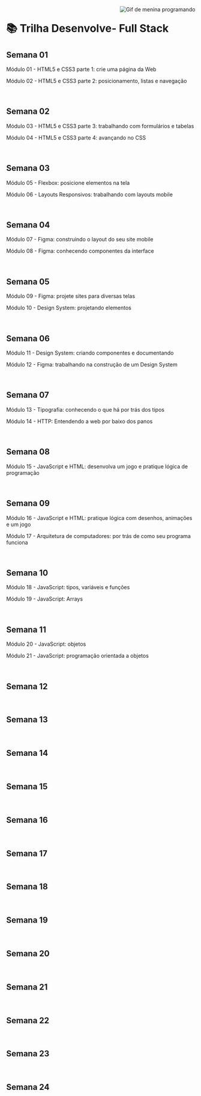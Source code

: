 <img align="right" src="https://media.tenor.com/1c0iS_GQ5EoAAAAM/bare-tree-media-btm.gif" alt="Gif de menina programando">

# 📚 Trilha Desenvolve- Full Stack

<h2>Semana 01</h2>
<p>Módulo 01 - HTML5 e CSS3 parte 1: crie uma página da Web</p>
<p>Módulo 02 - HTML5 e CSS3 parte 2: posicionamento, listas e navegação</p><br>

<h2>Semana 02</h2>
<p>Módulo 03 - HTML5 e CSS3 parte 3: trabalhando com formulários e tabelas</p> 
<p>Módulo 04 - HTML5 e CSS3 parte 4: avançando no CSS</p><br>

<h2>Semana 03</h2>
<p>Módulo 05 - Flexbox: posicione elementos na tela</p>
<p>Módulo 06 - Layouts Responsivos: trabalhando com layouts mobile</p><br>

<h2>Semana 04</h2>
<p>Módulo 07 - Figma: construindo o layout do seu site mobile</p>
<p>Módulo 08 - Figma: conhecendo componentes da interface </p><br>

<h2>Semana 05</h2>
<p>Módulo 09 - Figma: projete sites para diversas telas</p>
<p>Módulo 10 - Design System: projetando elementos</p><br>

<h2>Semana 06</h2>
<p>Módulo 11 - Design System: criando componentes e documentando</p>
<p>Módulo 12 - Figma: trabalhando na construção de um Design System</p><br>

<h2>Semana 07</h2>
<p>Módulo 13 - Tipografia: conhecendo o que há por trás dos tipos</p>
<p>Módulo 14 - HTTP: Entendendo a web por baixo dos panos</p><br>

<h2>Semana 08</h2>
<p>Módulo 15 - JavaScript e HTML: desenvolva um jogo e pratique lógica de programação</p><br>

<h2>Semana 09</h2>
<p>Módulo 16 - JavaScript e HTML: pratique lógica com desenhos, animações e um jogo</p>
<p>Módulo 17 - Arquitetura de computadores: por trás de como seu programa funciona</p><br>

<h2>Semana 10</h2>
<p>Módulo 18 - JavaScript: tipos, variáveis e funções</p>
<p>Módulo 19 - JavaScript: Arrays</p><br>

<h2>Semana 11</h2>
<p>Módulo 20 - JavaScript: objetos</p>
<p>Módulo 21 - JavaScript: programação orientada a objetos</p><br>

<h2>Semana 12</h2>
<p> </p>
<p> </p><br>

<h2>Semana 13</h2>
<p> </p>
<p></p><br>

<h2>Semana 14</h2>
<p> </p>
<p> </p><br>

<h2>Semana 15</h2>
<p> </p>
<p> </p><br>

<h2>Semana 16</h2>
<p> </p>
<p> </p><br>

<h2>Semana 17</h2>
<p> </p>
<p> </p><br>

<h2>Semana 18</h2>
<p> </p>
<p> </p><br>

<h2>Semana 19</h2>
<p> </p>
<p> </p><br>

<h2>Semana 20</h2>
<p> </p>
<p> </p><br>

<h2>Semana 21</h2>
<p> </p>
<p> </p><br>

<h2>Semana 22</h2>
<p> </p>
<p> </p><br>

<h2>Semana 23</h2>
<p> </p>
<p> </p><br>

<h2>Semana 24</h2>
<p> </p>
<p> </p><br>
